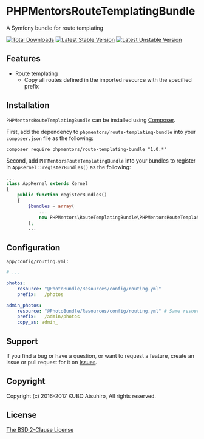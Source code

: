 # PHPMentorsRouteTemplatingBundle

A Symfony bundle for route templating

[![Total Downloads](https://poser.pugx.org/phpmentors/route-templating-bundle/downloads)](https://packagist.org/packages/phpmentors/route-templating-bundle)
[![Latest Stable Version](https://poser.pugx.org/phpmentors/route-templating-bundle/v/stable)](https://packagist.org/packages/phpmentors/route-templating-bundle)
[![Latest Unstable Version](https://poser.pugx.org/phpmentors/route-templating-bundle/v/unstable)](https://packagist.org/packages/phpmentors/route-templating-bundle)

## Features

* Route templating
  * Copy all routes defined in the imported resource with the specified prefix

## Installation

`PHPMentorsRouteTemplatingBundle` can be installed using [Composer](http://getcomposer.org/).

First, add the dependency to `phpmentors/route-templating-bundle` into your `composer.json` file as the following:

```
composer require phpmentors/route-templating-bundle "1.0.*"
```

Second, add `PHPMentorsRouteTemplatingBundle` into your bundles to register in `AppKernel::registerBundles()` as the following:

```php
...
class AppKernel extends Kernel
{
    public function registerBundles()
    {
        $bundles = array(
            ...
            new PHPMentors\RouteTemplatingBundle\PHPMentorsRouteTemplatingBundle(),
        );
        ...
```

## Configuration

`app/config/routing.yml:`

```yaml
# ...

photos:
    resource: "@PhotoBundle/Resources/config/routing.yml"
    prefix:   /photos

admin_photos:
    resource: "@PhotoBundle/Resources/config/routing.yml" # Same resource as `photos`
    prefix:   /admin/photos
    copy_as: admin_
```

## Support

If you find a bug or have a question, or want to request a feature, create an issue or pull request for it on [Issues](https://github.com/phpmentors-jp/route-templating-bundle/issues).

## Copyright

Copyright (c) 2016-2017 KUBO Atsuhiro, All rights reserved.

## License

[The BSD 2-Clause License](http://opensource.org/licenses/BSD-2-Clause)
